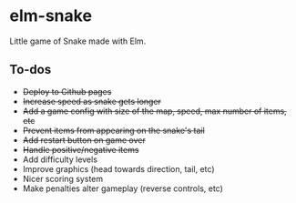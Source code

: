 # elm-snake

Little game of Snake made with Elm.

## To-dos

* ~~Deploy to Github pages~~
* ~~Increase speed as snake gets longer~~
* ~~Add a game config with size of the map, speed, max number of items, etc~~
* ~~Prevent items from appearing on the snake's tail~~
* ~~Add restart button on game over~~
* ~~Handle positive/negative items~~
* Add difficulty levels
* Improve graphics (head towards direction, tail, etc)
* Nicer scoring system
* Make penalties alter gameplay (reverse controls, etc)
